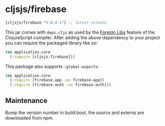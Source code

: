 # cljsjs/firebase

[](dependency)
```clojure
[cljsjs/firebase "5.0.4-1"] ;; latest release
```
[](/dependency)

This jar comes with `deps.cljs` as used by the [Foreign Libs][flibs] feature
of the ClojureScript compiler. After adding the above dependency to your project
you can require the packaged library like so:

```clojure
(ns application.core
  (:require [cljsjs.firebase]))
```

This package also supports `:global-exports`:

```clojure
(ns application.core
  (:require [firebase.app :as firebase-app])
  (:require [firebase.auth :as firebase-auth]))
```

[flibs]: https://clojurescript.org/reference/packaging-foreign-deps

## Maintenance

Bump the version number in build.boot, the source and externs are downloaded from npm.
